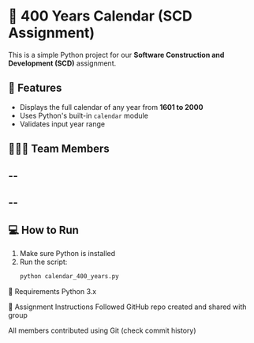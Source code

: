 # 📅 400 Years Calendar (SCD Assignment)

This is a simple Python project for our **Software Construction and Development (SCD)** assignment.

## 📌 Features
- Displays the full calendar of any year from **1601 to 2000**
- Uses Python's built-in `calendar` module
- Validates input year range

## 🧑‍🤝‍🧑 Team Members
 --
 --
 --
 --

## 💻 How to Run
1. Make sure Python is installed
2. Run the script:
   ```bash
   python calendar_400_years.py
🔧 Requirements
Python 3.x

📁 Assignment Instructions Followed
GitHub repo created and shared with group

All members contributed using Git (check commit history)

 
 
